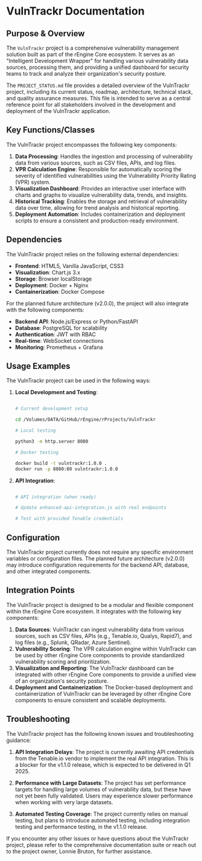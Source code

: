 # VulnTrackr Documentation

## Purpose & Overview

The `VulnTrackr` project is a comprehensive vulnerability management solution built as part of the rEngine Core ecosystem. It serves as an "Intelligent Development Wrapper" for handling various vulnerability data sources, processing them, and providing a unified dashboard for security teams to track and analyze their organization's security posture.

The `PROJECT_STATUS.md` file provides a detailed overview of the VulnTrackr project, including its current status, roadmap, architecture, technical stack, and quality assurance measures. This file is intended to serve as a central reference point for all stakeholders involved in the development and deployment of the VulnTrackr application.

## Key Functions/Classes

The VulnTrackr project encompasses the following key components:

1. **Data Processing**: Handles the ingestion and processing of vulnerability data from various sources, such as CSV files, APIs, and log files.
2. **VPR Calculation Engine**: Responsible for automatically scoring the severity of identified vulnerabilities using the Vulnerability Priority Rating (VPR) system.
3. **Visualization Dashboard**: Provides an interactive user interface with charts and graphs to visualize vulnerability data, trends, and insights.
4. **Historical Tracking**: Enables the storage and retrieval of vulnerability data over time, allowing for trend analysis and historical reporting.
5. **Deployment Automation**: Includes containerization and deployment scripts to ensure a consistent and production-ready environment.

## Dependencies

The VulnTrackr project relies on the following external dependencies:

- **Frontend**: HTML5, Vanilla JavaScript, CSS3
- **Visualization**: Chart.js 3.x
- **Storage**: Browser localStorage
- **Deployment**: Docker + Nginx
- **Containerization**: Docker Compose

For the planned future architecture (v2.0.0), the project will also integrate with the following components:

- **Backend API**: Node.js/Express or Python/FastAPI
- **Database**: PostgreSQL for scalability
- **Authentication**: JWT with RBAC
- **Real-time**: WebSocket connections
- **Monitoring**: Prometheus + Grafana

## Usage Examples

The VulnTrackr project can be used in the following ways:

1. **Local Development and Testing**:

   ```bash

   # Current development setup

   cd /Volumes/DATA/GitHub/rEngine/rProjects/VulnTrackr

   # Local testing

   python3 -m http.server 8080

   # Docker testing

   docker build -t vulntrackr:1.0.0 .
   docker run -p 8080:80 vulntrackr:1.0.0
   ```

1. **API Integration**:

   ```bash

   # API integration (when ready)

   # Update enhanced-api-integration.js with real endpoints

   # Test with provided Tenable credentials

   ```

## Configuration

The VulnTrackr project currently does not require any specific environment variables or configuration files. The planned future architecture (v2.0.0) may introduce configuration requirements for the backend API, database, and other integrated components.

## Integration Points

The VulnTrackr project is designed to be a modular and flexible component within the rEngine Core ecosystem. It integrates with the following key components:

1. **Data Sources**: VulnTrackr can ingest vulnerability data from various sources, such as CSV files, APIs (e.g., Tenable.io, Qualys, Rapid7), and log files (e.g., Splunk, QRadar, Azure Sentinel).
2. **Vulnerability Scoring**: The VPR calculation engine within VulnTrackr can be used by other rEngine Core components to provide standardized vulnerability scoring and prioritization.
3. **Visualization and Reporting**: The VulnTrackr dashboard can be integrated with other rEngine Core components to provide a unified view of an organization's security posture.
4. **Deployment and Containerization**: The Docker-based deployment and containerization of VulnTrackr can be leveraged by other rEngine Core components to ensure consistent and scalable deployments.

## Troubleshooting

The VulnTrackr project has the following known issues and troubleshooting guidance:

1. **API Integration Delays**: The project is currently awaiting API credentials from the Tenable.io vendor to implement the real API integration. This is a blocker for the v1.1.0 release, which is expected to be delivered in Q1 2025.

1. **Performance with Large Datasets**: The project has set performance targets for handling large volumes of vulnerability data, but these have not yet been fully validated. Users may experience slower performance when working with very large datasets.

1. **Automated Testing Coverage**: The project currently relies on manual testing, but plans to introduce automated testing, including integration testing and performance testing, in the v1.1.0 release.

If you encounter any other issues or have questions about the VulnTrackr project, please refer to the comprehensive documentation suite or reach out to the project owner, Lonnie Bruton, for further assistance.
